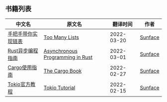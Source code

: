 ## 书籍列表


 | 中文名 | 原文名 |  翻译时间 | 作者 |
 | ------- | ------- | -------- | ----- |
 | [手把手带你实现链表](https://github.com/studyrs/Rustt/tree/main/Books/Too-Many-Lists) | [Too Many Lists](https://rust-unofficial.github.io/too-many-lists/) | 2022-03-20 | [Sunface](https://github.com/sunface)
 | [Rust异步编程指南](https://github.com/studyrs/async-book) | [Asynchronous Programming in Rust](https://rust-lang.github.io/async-book/) | 2022-03-01 |  [Sunface](https://im.dev) |
 | [Cargo使用指南](https://github.com/studyrs/Rustt/tree/main/Books/Cargo-Book) | [The Cargo Book](https://doc.rust-lang.org/stable/cargo/index.html) | 2022-02-27 |  [Sunface](https://github.com/sunface) |
 | [Tokio官方教程](https://github.com/studyrs/Rustt/tree/main/Books/Tokio-Tutorial) | [Tokio Tutorial](https://tokio.rs/tokio/tutorial) | 2022-02-15 | [Sunface](https://im.dev) |

